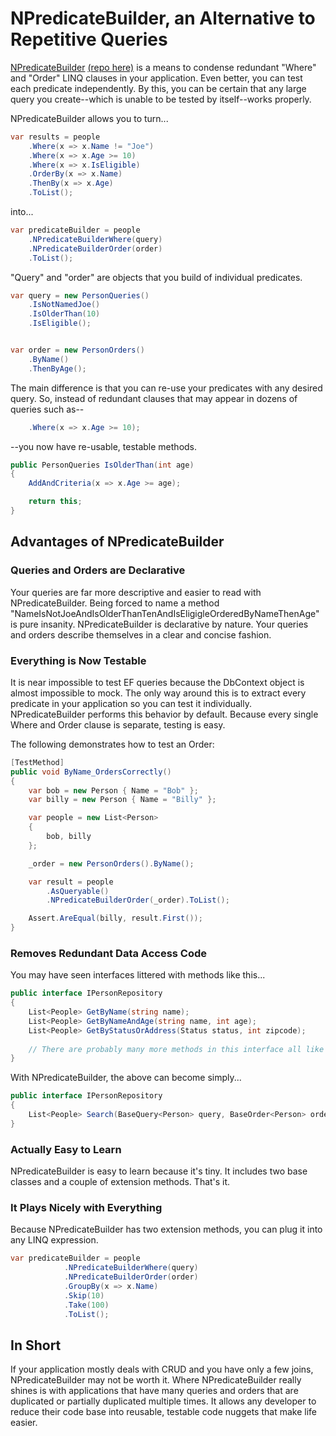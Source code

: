 # NPredicateBuilder, an Alternative to Repetitive Queries

[NPredicateBuilder](https://www.nuget.org/packages/NPredicateBuilder.EF/) [(repo here)](https://github.com/mjbradvica/n-predicate-builder) is a means to condense redundant "Where" and "Order" LINQ clauses in your application. Even better, you can test each predicate independently. By this, you can be certain that any large query you create--which is unable to be tested by itself--works properly.

NPredicateBuilder allows you to turn...

```csharp
var results = people
    .Where(x => x.Name != "Joe")
    .Where(x => x.Age >= 10)
    .Where(x => x.IsEligible)
    .OrderBy(x => x.Name)
    .ThenBy(x => x.Age)
    .ToList();
```

into...

```csharp
var predicateBuilder = people
    .NPredicateBuilderWhere(query)
    .NPredicateBuilderOrder(order)
    .ToList();
```

"Query" and "order" are objects that you build of individual predicates.

```csharp
var query = new PersonQueries()
    .IsNotNamedJoe()
    .IsOlderThan(10)
    .IsEligible();


var order = new PersonOrders()
    .ByName()
    .ThenByAge();
```

The main difference is that you can re-use your predicates with any desired query. So, instead of redundant clauses that may appear in dozens of queries such as--

```csharp
    .Where(x => x.Age >= 10);
```

--you now have re-usable, testable methods.

```csharp
public PersonQueries IsOlderThan(int age)
{
    AddAndCriteria(x => x.Age >= age);

    return this;
}
```

## Advantages of NPredicateBuilder

### Queries and Orders are Declarative

Your queries are far more descriptive and easier to read with NPredicateBuilder. Being forced to name a method "NameIsNotJoeAndIsOlderThanTenAndIsEligigleOrderedByNameThenAge" is pure insanity. NPredicateBuilder is declarative by nature. Your queries and orders describe themselves in a clear and concise fashion.

### Everything is Now Testable

It is near impossible to test EF queries because the DbContext object is almost impossible to mock. The only way around this is to extract every predicate in your application so you can test it individually. NPredicateBuilder performs this behavior by default. Because every single Where and Order clause is separate, testing is easy.

The following demonstrates how to test an Order:

```csharp
[TestMethod]
public void ByName_OrdersCorrectly()
{
    var bob = new Person { Name = "Bob" };
    var billy = new Person { Name = "Billy" };

    var people = new List<Person>
    {
        bob, billy
    };

    _order = new PersonOrders().ByName();

    var result = people
        .AsQueryable()
        .NPredicateBuilderOrder(_order).ToList();

    Assert.AreEqual(billy, result.First());
}
```

### Removes Redundant Data Access Code

You may have seen interfaces littered with methods like this...

```csharp
public interface IPersonRepository
{
    List<People> GetByName(string name);
    List<People> GetByNameAndAge(string name, int age);
    List<People> GetByStatusOrAddress(Status status, int zipcode);
    
    // There are probably many more methods in this interface all like the ones above.
}
```

With NPredicateBuilder, the above can become simply...

```csharp
public interface IPersonRepository
{
    List<People> Search(BaseQuery<Person> query, BaseOrder<Person> order);
}
```

### Actually Easy to Learn

NPredicateBuilder is easy to learn because it's tiny. It includes two base classes and a couple of extension methods. That's it.

### It Plays Nicely with Everything

Because NPredicateBuilder has two extension methods, you can plug it into any LINQ expression.

```csharp
var predicateBuilder = people
            .NPredicateBuilderWhere(query)
            .NPredicateBuilderOrder(order)
            .GroupBy(x => x.Name)
            .Skip(10)
            .Take(100)
            .ToList();
```

## In Short

If your application mostly deals with CRUD and you have only a few joins, NPredicateBuilder may not be worth it. Where NPredicateBuilder really shines is with applications that have many queries and orders that are duplicated or partially duplicated multiple times. It allows any developer to reduce their code base into reusable, testable code nuggets that make life easier.
